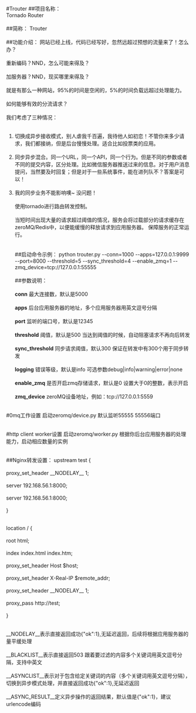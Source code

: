 #Trouter
##项目名称：<br />
Tornado Router<br /><br />
##简称：
Trouter<br /><br />
##功能介绍：
网站已经上线，代码已经写好，忽然远超过预想的流量来了！怎么办？<br /><br />
重新编码？NND，怎么可能来得及？<br /><br />
加服务器？NND，现买哪里来得及？<br /><br />
就是有那么一种网站，95%的时间是空闲的，5%的时间负载远超过处理能力。<br /><br />
如何能够有效的分流请求？<br /><br />
我们考虑了三种情况：<br /><br />
1. 切换成异步接收模式，别人虐我千百遍，我待他人如初恋！不管你来多少请求，我们都接纳，但是后台慢慢处理。适合比如投票类的应用。<br /><br />
2. 同步异步混合。同一个URL，同一个API，同一个行为。但是不同的参数或者不同的提交内容，区分处理。比如微信服务器推送过来的信息。对于用户消息提问，当然要及时回复；但是对于一些系统事件，能在进列队不？答案是可以！<br /><br />
3. 我的同步业务不能影响噢~ 没问题！<br /><br />
使用tornado进行路由转发控制。<br /><br />
当短时间出现大量的请求超过阈值的情况，服务会将过载部分的请求缓存在zeroMQ/Redis中，以便能缓慢的释放请求到应用服务器。
保障服务的正常运行。<br />
<br /><br />
##启动命令示例：
python trouter.py --conn=1000 --apps=127.0.0.1:9999 --port=8000 --threshold=5 --sync_threshold=4  --enable_zmq=1 --zmq_device=tcp://127.0.0.1:55555
<br /><br />
##参数说明：<br /><br />
__conn__ 最大连接数，默认是5000<br /><br />
__apps__ 后台应用服务器的地址，多个应用服务器用英文逗号分隔<br /><br />
__port__ 监听的端口号，默认是12345<br /><br />
__threshold__ 阈值，默认是500 当达到阈值的时候，自动阻塞请求不再向后转发<br /><br />
__sync_threshold__ 同步请求阈值，默认300 保证在转发中有300个用于同步转发<br /><br />
__logging__ 错误等级，默认是info 可选参数debug|info|warning|error|none<br /><br />
__enable_zmq__ 是否开启zmq存储请求，默认是0 设置大于0的整数，表示开启<br /><br />
__zmq_device__ zeroMQ设备地址，例如：tcp://127.0.0.1:5559<br /><br />

#0mq工作设置
启动zeromq/device.py 默认监听55555 55556端口<br /><br />

#http client worker设置
启动zeromq/worker.py 根据你后台应用服务器的处理能力，启动相应数量的实例<br /><br />

##Nginx转发设置：
upstream test {<br /><br />
    proxy_set_header \_\_NODELAY\_\_  1;<br /><br />
    server 192.168.56.1:8000;<br /><br />
    server 192.168.56.1:8000;<br /><br />
}<br /><br />

location / {<br /><br />
    root   html;<br /><br />
    index  index.html index.htm;<br /><br />
    proxy_set_header Host $host;<br /><br />
    proxy_set_header X-Real-IP  $remote_addr;<br /><br />
    proxy_set_header \_\_NODELAY\_\_  1;<br /><br />
    proxy_pass http://test;<br /><br />
}
<br /><br />

\_\_NODELAY\_\_表示直接返回成功{"ok":1},无延迟返回，后续将根据应用服务器的量平缓处理<br /><br />
\_\_BLACKLIST\_\_表示直接返回503 跟着要过滤的内容多个关键词用英文逗号分隔，支持中英文<br /><br />
\_\_ASYNCLIST\_\_表示对于包含给定关键词的内容（多个关键词用英文逗号分隔），切换到异步模式处理，并直接返回成功{"ok":1},无延迟返回<br /><br />
\_\_ASYNC_RESULT\_\_定义异步操作的返回结果，默认值是{"ok":1}，建议urlencode编码